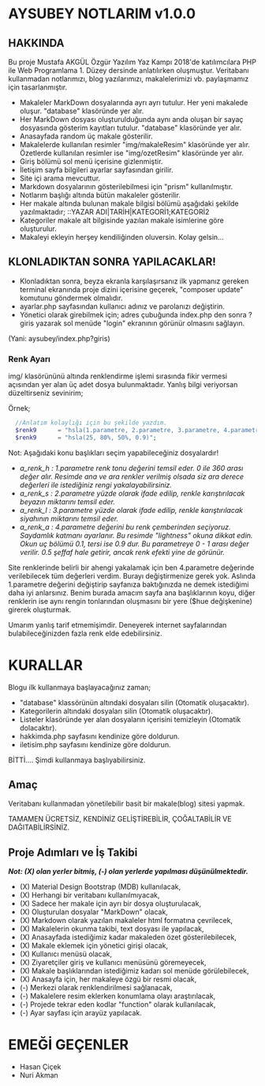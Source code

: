 # AYSUBEY NOTLARIM v1.0.0

## HAKKINDA

Bu proje Mustafa AKGÜL Özgür Yazılım Yaz Kampı 2018'de katılımcılara PHP ile Web Programlama 1. Düzey dersinde anlatılırken oluşmuştur. Veritabanı kullanmadan notlarımızı, blog yazılarımızı, makalelerimizi vb. paylaşmamız için tasarlanmıştır.

- Makaleler MarkDown dosyalarında ayrı ayrı tutulur. Her yeni makalede oluşur. "database" klasöründe yer alır.
- Her MarkDown dosyası oluşturulduğunda aynı anda oluşan bir sayaç dosyasında gösterim kayıtları tutulur. "database" klasöründe yer alır.
- Anasayfada random üç makale gösterilir.
- Makalelerde kullanılan resimler "img/makaleResim" klasöründe yer alır. Özetlerde kullanılan resimler ise "img/ozetResim" klasöründe yer alır.
- Giriş bölümü sol menü içerisine gizlenmiştir.
- İletişim sayfa bilgileri ayarlar sayfasından girilir.
- Site içi arama mevcuttur.
- Markdown dosyalarının gösterilebilmesi için "prism" kullanılmıştır.
- Notlarım başlığı altında bütün makaleler gösterilir.
- Her makale altında bulunan makale bilgisi bölümü aşağıdaki şekilde yazılmaktadır;
  ::YAZAR ADI|TARİH|KATEGORİ1;KATEGORİ2
- Kategoriler makale alt bilgisinde yazılan makale isimlerine göre oluşturulur.
- Makaleyi ekleyin herşey kendiliğinden oluversin. Kolay gelsin...


## KLONLADIKTAN SONRA YAPILACAKLAR!

- Klonladıktan sonra, beyza ekranla karşılaşırsanız ilk yapmanız gereken terminal ekranında proje dizini içerisine geçerek, "composer update" komutunu göndermek olmalıdır.
- ayarlar.php sayfasından kullanıcı adınız ve parolanızı değiştirin.
- Yönetici olarak girebilmek için; adres çubuğunda index.php den sonra ?giris yazarak sol menüde "login" ekranının görünür olmasını sağlayın.

(Yani: aysubey/index.php?giris)

### Renk Ayarı

img/ klasörününü altında renklendirme işlemi sırasında fikir vermesi açısından yer alan üç adet dosya bulunmaktadır. Yanlış bilgi veriyorsan düzeltirseniz sevinirim;

Örnek;
```php
  //Anlatım kolaylığı için bu şekilde yazdım.
  $renk9      = "hsla(1.parametre, 2.parametre, 3.parametre, 4.parametre)";
  $renk9      = "hsla(25, 80%, 50%, 0.9)";
```

Not: Aşağıdaki konu başlıkları seçim yapabileceğiniz dosyalardır!

- *a_renk_h : 1.parametre renk tonu değerini temsil eder. 0 ile 360 arası değer alır. Resimde ana ve ara renkler verilmiş olsada siz ara derece değerleri ile istediğiniz rengi yakalayabilirsiniz.*
- *a_renk_s : 2.parametre yüzde olarak ifade edilip, renkle karıştırılacak beyazın miktarını temsil eder.*
- *a_renk_l : 3.parametre yüzde olarak ifade edilip, renkle karıştırılacak siyahının miktarını temsil eder.*
- *a_renk_a : 4.parametre değerini bu renk çemberinden seçiyoruz. Saydamlık katmanı ayarlanır. Bu resimde "lightness" okuna dikkat edin. Okun uç bölümü 0.1, tersi ise 0.9 dur. Bu parametreye 0 - 1 arası değer verilir. 0.5 şeffaf hale getirir, ancak renk efekti yine de görünür.*

Site renklerinde belirli bir ahengi yakalamak için ben 4.parametre değerinde verilebilecek tüm değerleri verdim. Burayı değiştirmenize gerek yok. Aslında 1.parametre değerini değiştirip sayfanıza baktığınızda ne demek istediğimi daha iyi anlarsınız. Benim burada amacım sayfa ana başlıklarının koyu, diğer renklerin ise aynı rengin tonlarından oluşmasını bir yere ($hue değişkenine) girerek oluşturmak.

Umarım yanlış tarif etmemişimdir. Deneyerek internet sayfalarından bulabileceğinizden fazla renk elde edebilirsiniz.

# KURALLAR

Blogu ilk kullanmaya başlayacağınız zaman;

- "database" klassörünün altındaki dosyaları silin (Otomatik oluşacaktır).
- Kategorilerin altındaki dosyaları silin (Otomatik oluşacaktır).
- Listeler klasöründe yer alan dosyaların içerisini temizleyin (Otomatik dolacaktır).
- hakkimda.php sayfasını kendinize göre doldurun.
- iletisim.php sayfasını kendinize göre doldurun.

BİTTİ....
Şimdi kullanmaya başlıyabilirsiniz.

## Amaç

Veritabanı kullanmadan yönetilebilir basit bir makale(blog) sitesi yapmak.

TAMAMEN ÜCRETSİZ, KENDİNİZ GELİŞTİREBİLİR, ÇOĞALTABİLİR VE DAĞITABİLİRSİNİZ.

## Proje Adımları ve İş Takibi

***Not: (X) olan yerler bitmiş, (-) olan yerlerde yapılması düşünülmektedir.***

- (X) Material Design Bootstrap (MDB) kullanılacak,
- (X) Herhangi bir veritabanı kullanılmıyacak,
- (X) Sadece her makale için ayrı bir dosya oluşturulacak,
- (X) Oluşturulan dosyalar "MarkDown" olacak,
- (X) Markdown olarak yazılan makaleler html formatına çevrilecek,
- (X) Makalelerin okunma takibi, text dosyası ile yapılacak,
- (X) Anasayfada istediğimiz kadar makaleden özet gösterilebilecek,
- (X) Makale eklemek için yönetici girişi olacak,
- (X) Kullanıcı menüsü olacak,
- (X) Ziyaretçiler giriş ve kullanıcı menüsünü göremeyecek,
- (X) Makale başlıklarından istediğimiz kadarı sol menüde görülebilecek,
- (X) Anasayfa için, her makaleye özgü bir resmi olacak,
- (-) Merkezi olarak renklendirilmesi sağlanacak,
- (-) Makalelere resim eklerken konumlama olayı araştırılacak,
- (-) Projede tekrar eden kodlar "function" olarak kullanılacak,
- (-) Ayar sayfası için arayüz yapılacak.

# EMEĞİ GEÇENLER

- Hasan Çiçek
- Nuri Akman
